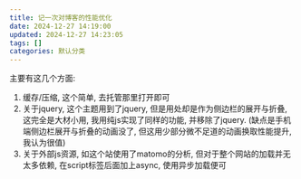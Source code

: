 ```yaml
---
title: 记一次对博客的性能优化
date: 2024-12-27 14:19:00
updated: 2024-12-27 14:23:05
tags: []
categories: 默认分类
---
```


主要有这几个方面:
1. 缓存/压缩, 这个简单, 去托管那里打开即可
2. 关于jquery, 这个主题用到了jquery, 但是用处却是作为侧边栏的展开与折叠, 这完全是大材小用, 我用纯js实现了同样的功能, 并移除了jquery. (缺点是手机端侧边栏展开与折叠的动画没了, 但这用少部分微不足道的动画换取性能提升, 我认为很值)
3. 关于外部js资源, 如这个站使用了matomo的分析, 但对于整个网站的加载并无太多依赖, 在script标签后面加上async, 使用异步加载便可
